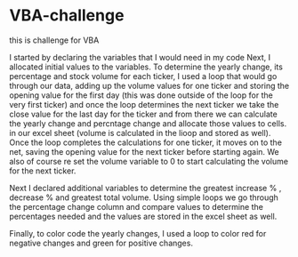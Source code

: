 # VBA-challenge
this is challenge for VBA

I started by declaring the variables that I would need in my code
Next, I allocated initial values to the variables.
To determine the yearly change, its percentage and stock volume for each ticker, I used a loop that would go through our data, adding up the volume values for one ticker and storing the opening value for the first day (this was done outside of the loop for the very first ticker) and once the loop determines the next ticker we take the close value for the last day for the ticker and from there we can calculate the yearly change and percntage change and allocate those values to cells. in our excel sheet (volume is calculated in the lioop and stored as well). Once the loop completes the calculations for one ticker, it moves on to the net, saving the opening value for the next ticker before starting again. We also of course re set the volume variable to 0 to start calculating the volume for the next ticker.

Next I declared additional variables to determine the greatest increase % , decrease % and greatest total volume. Using simple loops we go through the percentage change column and compare values to determine the percentages needed and the values are stored in the excel sheet as well.

Finally, to color code the yearly changes, I used a loop to color red for negative changes and green for positive changes. 

